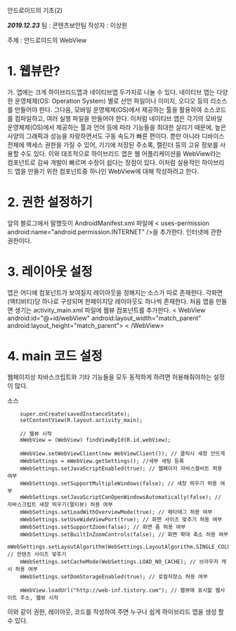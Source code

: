 안드로이드의 기초(2)

*****2019.12.23*****
팀 : 콘텐츠보안팀
작성자 : 이상원

주제 : 안드로이드의 WebView

#  1. 웹뷰란?
가. 앱에는 크게 하이브리드앱과 네이티브앱 두가지로 나눌 수 있다.
네이티브 앱는 다양한 운영체제(OS: Operation System) 별로 선언 파일이나 이미지, 오디오 등의 리소스를 만들어야 한다. 
그다음, 모바일 운영체제(OS)에서 제공하는 툴을 활용하여 소스코드를 컴파일하고, 여러 실행 파일을 만들어야 한다.
이처럼 네이티브 앱은 각기의 모바일 운영체제(OS)에서 제공하는 툴과 언어 등에 따라 기능들을 최대한 살리기 때문에, 높은 사양의 그래픽과 성능을 자랑하면서도 구동 속도가 빠른 편이다. 뿐만 아니라 디바이스 전체에 액세스 권한을 가질 수 있어, 기기에 저장된 주소록, 캘린더 등의 고유 정보를 사용할 수도 있다.
이와 대조적으로 하이브리드 앱은 웹 어플리케이션을 WebView라는 컴포넌트로 감싸 개발이 빠르며 수정이 쉽다는 장점이 있다.
이처럼 실용적인 하이브리드 앱을 만들기 위한 컴포넌트중 하나인 WebView에 대해 작성하려고 한다.

#  2. 권한 설정하기
앞의 블로그에서 말했듯이 AndroidManifest.xml 파일에 
< uses-permission android:name="android.permission.INTERNET" />을 추가한다.
인터넷에 관한 권한이다.

#  3. 레이아웃 설정
앱은 어디에 컴포넌트가 보여질지 레이아웃을 정해지는 소스가 따로 존재한다. 각화면(액티비티)당 하나로 구성되며 한페이지당 레이아웃도 
하나씩 존재한다. 처음 앱을 만들면 생기는 activity_main.xml 파일에 웹뷰 컴포넌트를 추가한다.
< WebView
       android:id="@+id/webView"
       android:layout_width="match_parent"
       android:layout_height="match_parent">
< /WebView>

#   4. main 코드 설정
웹페이지상 자바스크립트와 기타 기능들을 모두 동작하게 하려면 허용해줘야하는 설정이 많다.

소스

		super.onCreate(savedInstanceState);
        setContentView(R.layout.activity_main);
 
        // 웹뷰 시작
        mWebView = (WebView) findViewById(R.id.webView);
 
        mWebView.setWebViewClient(new WebViewClient()); // 클릭시 새창 안뜨게
        mWebSettings = mWebView.getSettings(); //세부 세팅 등록
        mWebSettings.setJavaScriptEnabled(true); // 웹페이지 자바스클비트 허용 여부
        mWebSettings.setSupportMultipleWindows(false); // 새창 띄우기 허용 여부
        mWebSettings.setJavaScriptCanOpenWindowsAutomatically(false); // 자바스크립트 새창 띄우기(멀티뷰) 허용 여부
        mWebSettings.setLoadWithOverviewMode(true); // 메타태그 허용 여부
        mWebSettings.setUseWideViewPort(true); // 화면 사이즈 맞추기 허용 여부
        mWebSettings.setSupportZoom(false); // 화면 줌 허용 여부
        mWebSettings.setBuiltInZoomControls(false); // 화면 확대 축소 허용 여부
        mWebSettings.setLayoutAlgorithm(WebSettings.LayoutAlgorithm.SINGLE_COLUMN); // 컨텐츠 사이즈 맞추기
        mWebSettings.setCacheMode(WebSettings.LOAD_NO_CACHE); // 브라우저 캐시 허용 여부
        mWebSettings.setDomStorageEnabled(true); // 로컬저장소 허용 여부
 
        mWebView.loadUrl("http://web-inf.tistory.com"); // 웹뷰에 표시할 웹사이트 주소, 웹뷰 시작
        
이와 같이 권한, 레이아웃, 코드를 작성하여 주면 누구나 쉽게 하이브리드 앱을 생성 할 수 있다.


